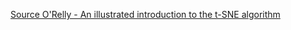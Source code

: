 [Source O'Relly - An illustrated introduction to the t-SNE algorithm](https://www.oreilly.com/content/an-illustrated-introduction-to-the-t-sne-algorithm/)

